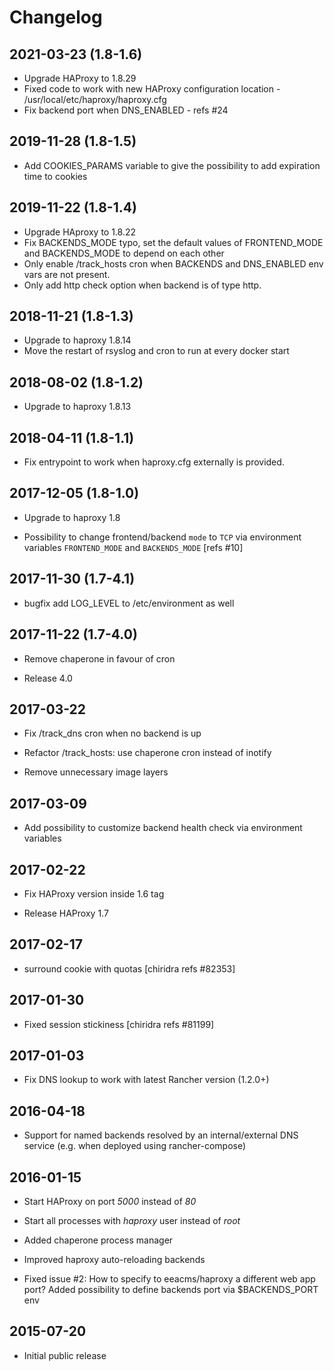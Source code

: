 # Changelog

## 2021-03-23 (1.8-1.6)

- Upgrade HAProxy to 1.8.29
- Fixed code to work with new HAProxy configuration location - /usr/local/etc/haproxy/haproxy.cfg
- Fix backend port when DNS_ENABLED - refs #24

## 2019-11-28 (1.8-1.5)

- Add COOKIES_PARAMS variable to give the possibility to add expiration time to cookies

## 2019-11-22 (1.8-1.4)

- Upgrade HAproxy to 1.8.22
- Fix BACKENDS_MODE typo, set the default values of FRONTEND_MODE and BACKENDS_MODE to depend on each other
- Only enable /track_hosts cron when BACKENDS and DNS_ENABLED env vars are not present. 
- Only add http check option when backend is of type http.

## 2018-11-21 (1.8-1.3)

- Upgrade to haproxy 1.8.14
- Move the restart of rsyslog and cron to run at every docker start

## 2018-08-02 (1.8-1.2)

- Upgrade to haproxy 1.8.13

## 2018-04-11 (1.8-1.1)

- Fix entrypoint to work when haproxy.cfg externally is provided.

## 2017-12-05 (1.8-1.0)

- Upgrade to haproxy 1.8

- Possibility to change frontend/backend `mode` to `TCP` via environment variables `FRONTEND_MODE` and `BACKENDS_MODE` [refs #10]

## 2017-11-30 (1.7-4.1)

- bugfix add LOG_LEVEL to /etc/environment as well


## 2017-11-22 (1.7-4.0)

- Remove chaperone in favour of cron

- Release 4.0

## 2017-03-22

- Fix /track_dns cron when no backend is up

- Refactor /track_hosts: use chaperone cron instead of inotify

- Remove unnecessary image layers

## 2017-03-09

- Add possibility to customize backend health check via environment variables

## 2017-02-22

- Fix HAProxy version inside 1.6 tag

- Release HAProxy 1.7

## 2017-02-17

- surround cookie with quotas [chiridra refs #82353]

## 2017-01-30

- Fixed session stickiness [chiridra refs #81199]

## 2017-01-03

- Fix DNS lookup to work with latest Rancher version (1.2.0+)

## 2016-04-18

- Support for named backends resolved by an internal/external DNS service (e.g. when deployed using rancher-compose)

## 2016-01-15

- Start HAProxy on port *5000* instead of *80*

- Start all processes with *haproxy* user instead of *root*

- Added chaperone process manager

- Improved haproxy auto-reloading backends

- Fixed issue #2: How to specify to eeacms/haproxy a different web app port?
  Added possibility to define backends port via $BACKENDS_PORT env

## 2015-07-20

- Initial public release
